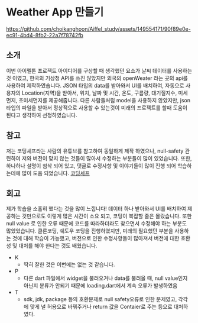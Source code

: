 # Weather App 만들기

https://github.com/choikanghoon/Aiffel_study/assets/149554171/90f89e0e-ec91-4bd4-8fb2-22a7f78742fb

## 소개
이번 아이펠톤 프로젝트 아이디어를 구상할 때 생각했던 요소가 날씨 데이터를 사용하는 것 이였고, 한국의 기상청 API를 쓰진 않았지만 외국의 openWeater 라는 곳의 api를 사용하여 제작하였습니다.
JSON 타입의 data를 받아와서 UI를 배치하여, 자동으로 사용자의 Location(지역)을 받아서, 위치, 날짜 및 시간, 온도, 구름량, 대기질지수, 미세먼지, 초미세먼지를 제공해줍니다.
다른 사람들처럼 model을 사용하지 않았지만, json타입의 파일을 받아서 정상적으로 사용할 수 있는것이 미래의 프로젝트를 할때 도움이 된다고 생각하여 선정하였습니다.

## 참고
저는 코딩셰프라는 사람의 유튜브를 참고하여 동일하게 제작 하였으나, null-safety 관련하여 저와 버전이 맞지 않는 것들이 많아서 수정하는 부분들이 많이 있었습니다.
또한, 하나하나 설명이 첨삭 되어 있고, 댓글로 수정사항 및 이야기들이 많이 진행 되어 학습하는데에 많이 도움 되었습니다. 
[코딩셰프](https://www.youtube.com/@codingchef)

## 회고
제가 학습을 소홀히 했다는 것을 많이 느낍니다!
데이터 하나 받아와서 UI를 배치하여 제공하는 것만으로도 이렇게 많은 시간이 소요 되고, 코딩이 복잡할 줄은 몰랐습니다.
또한 null value 로 인한 오류 때문에 코드를 따라하더라도 찾으면서 수정해야 하는 부분도 많았었습니다.
클론코딩, 쉐도우 코딩을 진행하였지만, 미래의 필요했던 부분을 사용하는 것에 대해 학습이 가능했고, 버전으로 인한 수정사항들이 많아져서
버전에 대한 호환성 및 대처를 해야 한다는 것도 배웠습니다.

- K
    - 딱히 잘한 것은 이번에는 없는 것 같습니다.
- P
    - 다른 dart 파일에서 widget을 불러오거나 data를 불러올 때, null value인지 아닌지 분류가 안되기 때문에 loading.dart에서 계속 오류가 발생하였음
- T
    - sdk, jdk, package 등의 호환문제로 null safety오류로 인한 문제였고, 각각에 맞게 널 허용으로 바꿔주거나 return 값을 Contaier로 주는 등으로 대처하였다.
